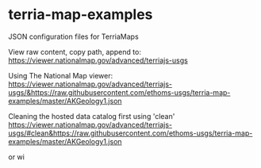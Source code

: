 # terria-map-examples
JSON configuration files for TerriaMaps

View raw content, copy path, append to:
https://viewer.nationalmap.gov/advanced/terriajs-usgs

Using The National Map viewer:
https://viewer.nationalmap.gov/advanced/terriajs-usgs/&https://raw.githubusercontent.com/ethoms-usgs/terria-map-examples/master/AKGeology1.json


Cleaning the hosted data catalog first using 'clean'
https://viewer.nationalmap.gov/advanced/terriajs-usgs/#clean&https://raw.githubusercontent.com/ethoms-usgs/terria-map-examples/master/AKGeology1.json

or wi
